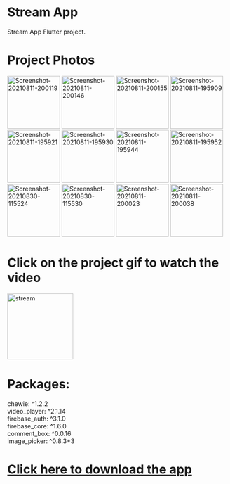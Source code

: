 # Stream App

Stream App Flutter project.

# Project Photos
<a href="https://ibb.co/M8DxvfV"><img src="https://i.ibb.co/n3sNGBc/Screenshot-20210811-200119.jpg" alt="Screenshot-20210811-200119" border="0"  width="120"></a>
<a href="https://ibb.co/YXnjYPy"><img src="https://i.ibb.co/QkSmzpC/Screenshot-20210811-200146.jpg" alt="Screenshot-20210811-200146" border="0"  width="120"></a>
<a href="https://ibb.co/wQnhppR"><img src="https://i.ibb.co/6tK0DDm/Screenshot-20210811-200155.jpg" alt="Screenshot-20210811-200155" border="0"  width="120"></a>
<a href="https://ibb.co/CsDbxBL"><img src="https://i.ibb.co/qFVNbB6/Screenshot-20210811-195909.jpg" alt="Screenshot-20210811-195909" border="0"  width="120"></a>
<a href="https://ibb.co/m9f3XMp"><img src="https://i.ibb.co/CbRfMTL/Screenshot-20210811-195921.jpg" alt="Screenshot-20210811-195921" border="0"  width="120"></a>
<a href="https://ibb.co/dWcqyg7"><img src="https://i.ibb.co/f1S57vQ/Screenshot-20210811-195930.jpg" alt="Screenshot-20210811-195930" border="0"  width="120"></a>
<a href="https://ibb.co/zXYFkQR"><img src="https://i.ibb.co/c6HwmkF/Screenshot-20210811-195944.jpg" alt="Screenshot-20210811-195944" border="0"  width="120"></a>
<a href="https://ibb.co/mTFvmDr"><img src="https://i.ibb.co/yPBhDfm/Screenshot-20210811-195952.jpg" alt="Screenshot-20210811-195952" border="0"  width="120"></a>
<a href="https://ibb.co/vJYQPZX"><img src="https://i.ibb.co/jLRWMgJ/Screenshot-20210830-115524.jpg" alt="Screenshot-20210830-115524" border="0"  width="120"></a>
<a href="https://ibb.co/tDGFptm"><img src="https://i.ibb.co/89CtgpK/Screenshot-20210830-115530.jpg" alt="Screenshot-20210830-115530" border="0"  width="120"></a>
<a href="https://ibb.co/52TNwtf"><img src="https://i.ibb.co/GF7KNBb/Screenshot-20210811-200023.jpg" alt="Screenshot-20210811-200023" border="0"  width="120"></a>
<a href="https://ibb.co/jMxp7jf"><img src="https://i.ibb.co/XsdwmGL/Screenshot-20210811-200038.jpg" alt="Screenshot-20210811-200038" border="0"  width="120"></a>
 
# Click on the project gif to watch the video
[<img src="https://i.ibb.co/hyNswc2/stream.gif" alt="stream" border="0" width="150"></a>](https://youtu.be/crFjxmNAxPU)
  
  # Packages:
  chewie: ^1.2.2 <br/>
  video_player: ^2.1.14 <br/>
  firebase_auth: ^3.1.0 <br/>
  firebase_core: ^1.6.0 <br/>
  comment_box: ^0.0.16 <br/>
  image_picker: ^0.8.3+3 <br/>

# [Click here to download the app](https://github.com/AlijonXr/StreamApp/raw/main/app-release.apk) 


